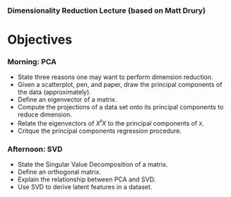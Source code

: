 ### Dimensionality Reduction Lecture (based on Matt Drury)



Objectives
==========

### Morning: PCA

  - State three reasons one may want to perform dimension reduction.
  - Given a scatterplot, pen, and paper, draw the principal components of the data (approximately).
  - Define an eigenvector of a matrix.
  - Compute the projections of a data set onto its principal components to reduce dimension.
  - Relate the eigenvectors of $X^t X$ to the principal components of `X`.
  - Critque the principal components regression procedure.

### Afternoon: SVD

  - State the Singular Value Decomposition of a matrix.
  - Define an orthogonal matrix.
  - Explain the relationship between PCA and SVD.
  - Use SVD to derive latent features in a dataset.
